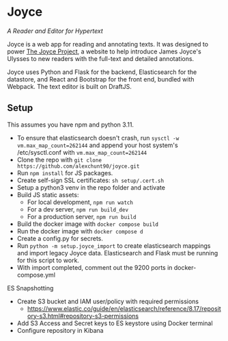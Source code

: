 # Joyce
_A Reader and Editor for Hypertext_

Joyce is a web app for reading and annotating texts. It was designed to power [The Joyce Project](http://www.joyceproject.com/), a website to help introduce James Joyce's Ulysses to new readers with the full-text and detailed annotations.

Joyce uses Python and Flask for the backend, Elasticsearch for the datastore, and React and Bootstrap for the front end, bundled with Webpack. The text editor is built on DraftJS. 

## Setup

This assumes you have npm and python 3.11.

- To ensure that elasticsearch doesn't crash, run `sysctl -w vm.max_map_count=262144` and append your host system's /etc/sysctl.conf with `vm.max_map_count=262144`
- Clone the repo with `git clone https://github.com/alexchunt90/joyce.git`
- Run `npm install` for JS packages.
- Create self-sign SSL certificates: `sh setup/.cert.sh`
- Setup a python3 venv in the repo folder and activate
- Build JS static assets:
	- For local development, `npm run watch`
	- For a dev server, `npm run build_dev`
	- For a production server, `npm run build`
- Build the docker image with `docker compose build`
- Run the docker image with `docker compose d`
- Create a config.py for secrets.
- Run `python -m setup.joyce_import` to create elasticsearch mappings and import legacy Joyce data. Elasticsearch and Flask must be running for this script to work.
- With import completed, comment out the 9200 ports in docker-compose.yml


ES Snapshotting

- Create S3 bucket and IAM user/policy with required permissions
	- https://www.elastic.co/guide/en/elasticsearch/reference/8.17/repository-s3.html#repository-s3-permissions
- Add S3 Access and Secret keys to ES keystore using Docker terminal
- Configure repository in Kibana